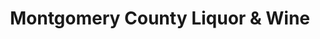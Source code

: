 ---
title: "Montgomery County Liquor & Wine"
url: /wheaton-glenmont/montgomery-county-liquor-und-wine/
shop: Spirituosen
---